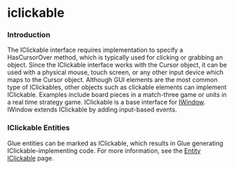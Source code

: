 # iclickable

### Introduction

The IClickable interface requires implementation to specify a HasCursorOver method, which is typically used for clicking or grabbing an object. Since the IClickable interface works with the Cursor object, it can be used with a physical mouse, touch screen, or any other input device which maps to the Cursor object. Although GUI elements are the most common type of IClickables, other objects such as clickable elements can implement IClickable. Examples include board pieces in a match-three game or units in a real time strategy game. IClickable is a base interface for [IWindow](../../../../frb/docs/index.php). IWindow extends IClickable by adding input-based events.

### IClickable Entities

Glue entities can be marked as IClickable, which results in Glue generating IClickable-implementing code. For more information, see the [Entity IClickable](../../../tools/glue-reference/entities/glue-reference-implements-iclickable.md) page.
